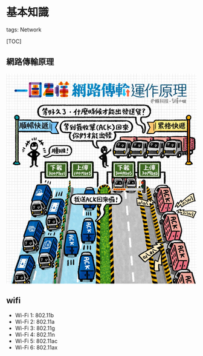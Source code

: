 # 基本知識

tags: Network

[TOC]

## 網路傳輸原理

![Untitled.png](md/images/Untitled.png)

## wifi

- Wi-Fi 1: 802.11b
- Wi-Fi 2: 802.11a
- Wi-Fi 3: 802.11g
- Wi-Fi 4: 802.11n
- Wi-Fi 5: 802.11ac
- Wi-Fi 6: 802.11ax
